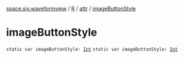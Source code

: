 [space.siy.waveformview](../../index.md) / [R](../index.md) / [attr](index.md) / [imageButtonStyle](./image-button-style.md)

# imageButtonStyle

`static var imageButtonStyle: `[`Int`](https://kotlinlang.org/api/latest/jvm/stdlib/kotlin/-int/index.html)
`static var imageButtonStyle: `[`Int`](https://kotlinlang.org/api/latest/jvm/stdlib/kotlin/-int/index.html)